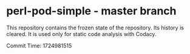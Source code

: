 # perl-pod-simple - master branch

This repository contains the frozen state of the repository.
Its history is cleared. It is used only for static code
analysis with Codacy.

Commit Time: 1724981515